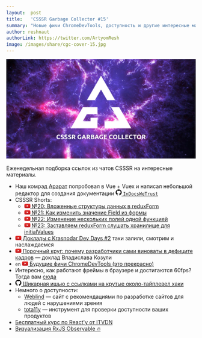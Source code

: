 ```yaml
---
layout:  post
title:   'CSSSR Garbage Collector #15'
summary: "Новые фичи ChromeDevTools, доступность и другие интересные материалы из наших чатов"
author: reshnaut
authorLink: https://twitter.com/ArtyomResh
image: /images/share/cgc-cover-15.jpg
---
```


[github]: /images/icons/github.png
[medium]: /images/icons/medium.png
[yt]: /images/icons/youtube.png

![CSSSR Garbage Collector](/images/share/cgc-cover-15.jpg)

Еженедельная подборка ссылок из чатов CSSSR на интересные материалы.
- Наш комрад [Арарат](https://github.com/myfailemtions) попробовал в Vue + Vuex и написал небольшой редактор для создания документации [![github]&#160;`InDocsWeTrust`](https://github.com/RUInCodeWeTrust/InDocsWeTrust)
- CSSSR Shorts:
    - [![yt] №20: Вложенные структуры данных в reduxForm](https://youtu.be/4u914WNbo1o?list=PLLtDv0NfxtZz37gxFxdEI3MJoMiUVr8_P)
    - [![yt] №21: Как изменить значение Field из формы](https://youtu.be/H-xNIxJSzOc?list=PLLtDv0NfxtZz37gxFxdEI3MJoMiUVr8_P)
    - [![yt] №22: Изменение нескольких полей одной функцией](https://youtu.be/xyZiaz5WBXU?list=PLLtDv0NfxtZz37gxFxdEI3MJoMiUVr8_P)
    - [![yt] №23: Заставляем reduxForm слушать хранилище для initialValues](https://youtu.be/qhhYyZfBArI?list=PLLtDv0NfxtZz37gxFxdEI3MJoMiUVr8_P)
- [![yt] Доклады с Krasnodar Dev Days #2](https://www.youtube.com/channel/UCBVZa_qgKhT8_MMqvR0bNQA/videos) таки залили, смотрим и наслаждаемся
- [![yt] Порочный круг: почему разработчики сами виноваты в дефиците кадров](https://www.youtube.com/watch?v=2fgYmEtTCPs) — доклад Владислава Козули
- `en` [![yt] Будущие фичи ChromeDevTools (это прекрасно)](https://youtu.be/7-XnEMrQnn4)
- Интересно, как работают фреймы в браузере и достигаются 60fps? Тогда вам [сюда](https://habrahabr.ru/post/340176/)
- [![github] Шикарная ишью с ссылками на крутые около-тайплевел хаки](https://github.com/Microsoft/TypeScript/issues/16392)
- Немного о доступности:
    - [Weblind](http://weblind.ru/) — сайт с рекомендациями по разработке сайтов для людей с нарушениями зрения
    - [tota11y](http://khan.github.io/tota11y/) — инструмент для проверки доступности ваших продуктов
- [Бесплатный курс по React'у от ITVDN](https://itvdn.com/ru/shares/reactjs_free?utm_source=yb_action_rjsfree)
- [Визуализация RxJS Observable 🔥](https://rxviz.com/)
